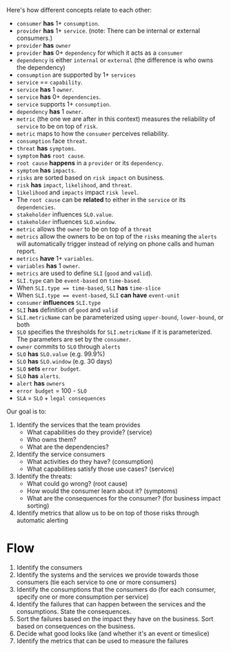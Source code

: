 Here's how different concepts relate to each other:

- `consumer` **has** 1+ `consumption`.
- `provider` **has** 1+ `service`. (note: There can be internal or external consumers.)
- `provider` **has** `owner`
- `provider` **has** 0+ `dependency` for which it acts as a `consumer`
- `dependency` is either `internal` or `external` (the difference is who owns the dependency)
- `consumption` are supported by 1+ `services`
- `service` == `capability`.
- `service` **has** 1 `owner`.
- `service` **has** 0+ `dependencies`.
- `service` supports 1+ `consumption`.
- `dependency` **has** 1 `owner`.
- `metric` (the one we are after in this context) measures the reliability of `service` to be on top of `risk`.
- `metric` maps to how the `consumer` perceives reliability.
- `consumption` face `threat`.
- `threat` **has** `symptoms`.
- `symptom` **has** `root cause`.
- `root cause` **happens** in a `provider` or its `dependency`.
- `symptom` **has** `impacts`.
- `risks` are sorted based on `risk impact` on business.
- `risk` **has** `impact`, `likelihood`, and `threat`.
- `likelihood` and `impacts` impact `risk level`.
- The `root cause` can be **related** to either in the `service` or its `dependencies`.
- `stakeholder` influences `SLO.value`.
- `stakeholder` influences `SLO.window`.
- `metric` allows the `owner` to be on top of a `threat`
- `metrics` allow the owners to be on top of the `risks` meaning the `alerts` will automatically trigger instead of relying on phone calls and human report.
- `metrics` **have** 1+ `variables`.
- `variables` **has** 1 `owner`.
- `metrics` are used to define `SLI` (`good` and `valid`).
- `SLI.type` can be `event-based` on `time-based`.
- When `SLI.type == time-based`, `SLI` **has** `time-slice`
- When `SLI.type == event-based`, `SLI` **can have** `event-unit`
- `consumer` **influences** `SLI.type`
- `SLI` **has** definition of `good` and `valid`
- `SLI.metricName` can be parameterized using `upper-bound`, `lower-bound`, or both
- `SLO` specifies the thresholds for `SLI.metricName` if it is parameterized. The parameters are set by the `consumer`.
- `owner` commits to `SLO` through `alerts`
- `SLO` **has** `SLO.value` (e.g. 99.9%)
- `SLO` **has** `SLO.window` (e.g. 30 days)
- `SLO` **sets** `error budget`.
- `SLO` **has** `alerts`.
- `alert` **has** `owners`
- `error budget` = 100 - `SLO`
- `SLA` = `SLO` + `legal consequences`

Our goal is to:

1. Identify the services that the team provides
   - What capabilities do they provide? (service)
   - Who owns them?
   - What are the dependencies?
2. Identify the service consumers
   - What activities do they have? (consumption)
   - What capabilities satisfy those use cases? (service)
3. Identify the threats:
   - What could go wrong? (root cause)
   - How would the consumer learn about it? (symptoms)
   - What are the consequences for the consumer? (for business impact sorting)
4. Identify metrics that allow us to be on top of those risks through automatic alerting

# Flow

1. Identify the consumers
2. Identify the systems and the services we provide towards those consumers (tie each service to one or more consumers)
3. Identify the consumptions that the consumers do (for each consumer, specify one or more consumption per service)
4. Identify the failures that can happen between the services and the consumptions. State the consequences.
5. Sort the failures based on the impact they have on the business. Sort based on consequences on the business.
6. Decide what good looks like (and whether it's an event or timeslice)
7. Identify the metrics that can be used to measure the failures